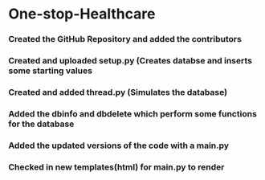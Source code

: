 # One-stop-Healthcare

### Created the GitHub Repository and added the contributors

### Created and uploaded setup.py (Creates databse and inserts some starting values

### Created and added thread.py (Simulates the database)

### Added the dbinfo and dbdelete which perform some functions for the database

### Added the updated versions of the code with a main.py

### Checked in new templates(html) for main.py to render
